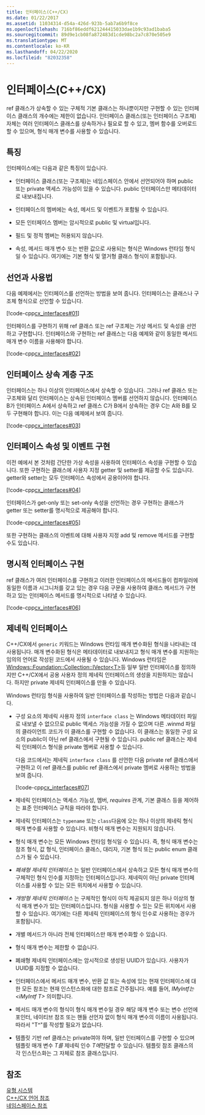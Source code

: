 ```yaml
---
title: 인터페이스(C++/CX)
ms.date: 01/22/2017
ms.assetid: 11034314-d54a-426d-923b-5ab7a6b9f8ce
ms.openlocfilehash: 716bf86eddf621244415033dae1b9c93ad1baba5
ms.sourcegitcommit: 89d9e1cb08fa872483d1cde98bc2a7c870e505e9
ms.translationtype: MT
ms.contentlocale: ko-KR
ms.lasthandoff: 04/22/2020
ms.locfileid: "82032358"
---
```

# <a name="interfaces-ccx"></a>인터페이스(C++/CX)

ref 클래스가 상속할 수 있는 구체적 기본 클래스는 하나뿐이지만 구현할 수 있는 인터페이스 클래스의 개수에는 제한이 없습니다. 인터페이스 클래스(또는 인터페이스 구조체) 자체는 여러 인터페이스 클래스를 상속하거나 필요로 할 수 있고, 멤버 함수를 오버로드할 수 있으며, 형식 매개 변수를 사용할 수 있습니다.

## <a name="characteristics"></a>특징

인터페이스에는 다음과 같은 특징이 있습니다.

- 인터페이스 클래스(또는 구조체)는 네임스페이스 안에서 선언되어야 하며 public 또는 private 액세스 가능성이 있을 수 있습니다. public 인터페이스만 메타데이터로 내보내집니다.

- 인터페이스의 멤버에는 속성, 메서드 및 이벤트가 포함될 수 있습니다.

- 모든 인터페이스 멤버는 암시적으로 public 및 virtual입니다.

- 필드 및 정적 멤버는 허용되지 않습니다.

- 속성, 메서드 매개 변수 또는 반환 값으로 사용되는 형식은 Windows 런타임 형식일 수 있습니다. 여기에는 기본 형식 및 열거형 클래스 형식이 포함됩니다.

## <a name="declaration-and-usage"></a>선언과 사용법

다음 예제에서는 인터페이스를 선언하는 방법을 보여 줍니다. 인터페이스는 클래스나 구조체 형식으로 선언할 수 있습니다.

[!code-cpp[cx_interfaces#01](../cppcx/codesnippet/CPP/interfacestest/class1.h#01)]

인터페이스를 구현하기 위해 ref 클래스 또는 ref 구조체는 가상 메서드 및 속성을 선언하고 구현합니다. 인터페이스와 구현하는 ref 클래스는 다음 예제와 같이 동일한 메서드 매개 변수 이름을 사용해야 합니다.

[!code-cpp[cx_interfaces#02](../cppcx/codesnippet/CPP/interfacestest/class1.h#02)]

## <a name="interface-inheritance-hierarchies"></a>인터페이스 상속 계층 구조

인터페이스는 하나 이상의 인터페이스에서 상속할 수 있습니다. 그러나 ref 클래스 또는 구조체와 달리 인터페이스는 상속된 인터페이스 멤버를 선언하지 않습니다. 인터페이스 B가 인터페이스 A에서 상속하고 ref 클래스 C가 B에서 상속하는 경우 C는 A와 B를 모두 구현해야 합니다. 이는 다음 예제에서 보여 줍니다.

[!code-cpp[cx_interfaces#03](../cppcx/codesnippet/CPP/interfacestest/class1.h#03)]

## <a name="implementing-interface-properties-and-events"></a>인터페이스 속성 및 이벤트 구현

이전 예에서 본 것처럼 간단한 가상 속성을 사용하여 인터페이스 속성을 구현할 수 있습니다. 또한 구현하는 클래스에 사용자 지정 getter 및 setter를 제공할 수도 있습니다.  getter와 setter는 모두 인터페이스 속성에서 공용이어야 합니다.

[!code-cpp[cx_interfaces#04](../cppcx/codesnippet/CPP/interfacestest/class1.h#04)]

인터페이스가 get-only 또는 set-only 속성을 선언하는 경우 구현하는 클래스가 getter 또는 setter를 명시적으로 제공해야 합니다.

[!code-cpp[cx_interfaces#05](../cppcx/codesnippet/CPP/interfacestest/class1.h#05)]

또한 구현하는 클래스의 이벤트에 대해 사용자 지정 add 및 remove 메서드를 구현할 수도 있습니다.

## <a name="explicit-interface-implementation"></a>명시적 인터페이스 구현

ref 클래스가 여러 인터페이스를 구현하고 이러한 인터페이스의 메서드들이 컴파일러에 동일한 이름과 시그니처를 갖고 있는 경우 다음 구문을 사용하여 클래스 메서드가 구현하고 있는 인터페이스 메서드를 명시적으로 나타낼 수 있습니다.

[!code-cpp[cx_interfaces#06](../cppcx/codesnippet/CPP/interfacestest/class1.h#06)]

## <a name="generic-interfaces"></a>제네릭 인터페이스

C++/CX에서 `generic` 키워드는 Windows 런타임 매개 변수화된 형식을 나타내는 데 사용됩니다. 매개 변수화된 형식은 메타데이터로 내보내지고 형식 매개 변수를 지원하는 임의의 언어로 작성된 코드에서 사용될 수 있습니다. Windows 런타임은 [Windows::Foundation::Collection::IVector\<T>](/uwp/api/windows.foundation.collections.ivector-1)등 일부 일반 인터페이스를 정의하지만 C++/CX에서 공용 사용자 정의 제네릭 인터페이스의 생성을 지원하지는 않습니다. 하지만 private 제네릭 인터페이스를 만들 수 있습니다.

Windows 런타임 형식을 사용하여 일반 인터페이스를 작성하는 방법은 다음과 같습니다.

- 구성 요소의 제네릭 사용자 정의 `interface class` 는 Windows 메타데이터 파일로 내보낼 수 없으므로 public 액세스 가능성을 가질 수 없으며 다른 .winmd 파일의 클라이언트 코드가 이 클래스를 구현할 수 없습니다. 이 클래스는 동일한 구성 요소의 public이 아닌 ref 클래스에서 구현될 수 있습니다. public ref 클래스는 제네릭 인터페이스 형식을 private 멤버로 사용할 수 있습니다.

   다음 코드에서는 제네릭 `interface class` 를 선언한 다음 private ref 클래스에서 구현하고 이 ref 클래스를 public ref 클래스에서 private 멤버로 사용하는 방법을 보여 줍니다.

   [!code-cpp[cx_interfaces#07](../cppcx/codesnippet/CPP/interfacestest/class1.h#07)]

- 제네릭 인터페이스는 액세스 가능성, 멤버, *requires* 관계, 기본 클래스 등을 제어하는 표준 인터페이스 규칙을 따라야 합니다.

- 제네릭 인터페이스는 `typename` 또는 `class`다음에 오는 하나 이상의 제네릭 형식 매개 변수를 사용할 수 있습니다. 비형식 매개 변수는 지원되지 않습니다.

- 형식 매개 변수는 모든 Windows 런타임 형식일 수 있습니다. 즉, 형식 매개 변수는 참조 형식, 값 형식, 인터페이스 클래스, 대리자, 기본 형식 또는 public enum 클래스가 될 수 있습니다.

- *폐쇄형 제네릭 인터페이스* 는 일반 인터페이스에서 상속하고 모든 형식 매개 변수의 구체적인 형식 인수를 지정하는 인터페이스입니다. 제네릭이 아닌 private 인터페이스를 사용할 수 있는 모든 위치에서 사용할 수 있습니다.

- *개방형 제네릭 인터페이스* 는 구체적인 형식이 아직 제공되지 않은 하나 이상의 형식 매개 변수가 있는 인터페이스입니다. 형식을 사용할 수 있는 모든 위치에서 사용할 수 있습니다. 여기에는 다른 제네릭 인터페이스의 형식 인수로 사용하는 경우가 포함됩니다.

- 개별 메서드가 아니라 전체 인터페이스만 매개 변수화할 수 있습니다.

- 형식 매개 변수는 제한할 수 없습니다.

- 폐쇄형 제네릭 인터페이스에는 암시적으로 생성된 UUID가 있습니다. 사용자가 UUID를 지정할 수 없습니다.

- 인터페이스에서 메서드 매개 변수, 반환 값 또는 속성에 있는 현재 인터페이스에 대한 모든 참조는 현재 인스턴스화에 대한 참조로 간주됩니다. 예를 들어, *IMyIntf는* *\<iMyIntf T>* 의미합니다.

- 메서드 매개 변수의 형식이 형식 매개 변수일 경우 해당 매개 변수 또는 변수 선언에 포인터, 네이티브 참조 또는 핸들 선언자 없이 형식 매개 변수의 이름이 사용됩니다. 따라서 "T^"를 작성할 필요가 없습니다.

- 템플릿 기반 ref 클래스는 private여야 하며, 일반 인터페이스를 구현할 수 있으며 템플릿 매개 변수 *T를* 제네릭 인수 *T에*전달할 수 있습니다. 템플릿 참조 클래스의 각 인스턴스화는 그 자체로 참조 클래스입니다.

## <a name="see-also"></a>참조

[유형 시스템](../cppcx/type-system-c-cx.md)<br/>
[C++/CX 언어 참조](../cppcx/visual-c-language-reference-c-cx.md)<br/>
[네임스페이스 참조](../cppcx/namespaces-reference-c-cx.md)
